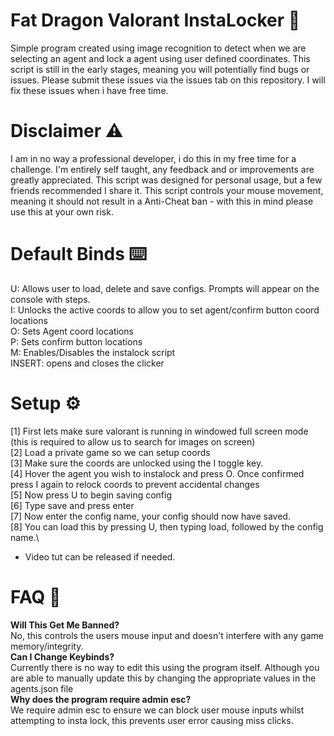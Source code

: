 # Fat Dragon Valorant InstaLocker 🐉
Simple program created using image recognition to detect when we are selecting an agent and lock a agent using user defined coordinates. This script is still in the early stages, meaning you will potentially find bugs or issues. Please submit these issues via the issues tab on this repository. I will fix these issues when i have free time. 

# Disclaimer ⚠️
I am in no way a professional developer, i do this in my free time for a challenge. I'm entirely self taught, any feedback and or improvements are greatly appreciated. This script was designed for personal usage, but a few friends recommended I share it. This script controls your mouse movement, meaning it should not result in a Anti-Cheat ban - with this in mind please use this at your own risk. 

# Default Binds ⌨️ 
U: Allows user to load, delete and save configs. Prompts will appear on the console with steps.\
I: Unlocks the active coords to allow you to set agent/confirm button coord locations \
O: Sets Agent coord locations\
P: Sets confirm button locations\
M: Enables/Disables the instalock script\
INSERT: opens and closes the clicker

# Setup ⚙️
[1] First lets make sure valorant is running in windowed full screen mode (this is required to allow us to search for images on screen)\
[2] Load a private game so we can setup coords\
[3] Make sure the coords are unlocked using the I toggle key.\
[4] Hover the agent you wish to instalock and press O. Once confirmed press I again to relock coords to prevent accidental changes\
[5] Now press U to begin saving config\
[6] Type save and press enter\
[7] Now enter the config name, your config should now have saved.\
[8] You can load this by pressing U, then typing load,  followed by the config name.\
- Video tut can be released if needed.

# FAQ 📙
**Will This Get Me Banned?**\
No, this controls the users mouse input and doesn't interfere with any game memory/integrity.\
**Can I Change Keybinds?**\
Currently there is no way to edit this using the program itself. Although you are able to manually update this by changing the appropriate values in the agents.json file\
**Why does the program require admin esc?**\
We require admin esc to ensure we can block user mouse inputs whilst attempting to insta lock, this prevents user error causing miss clicks.
